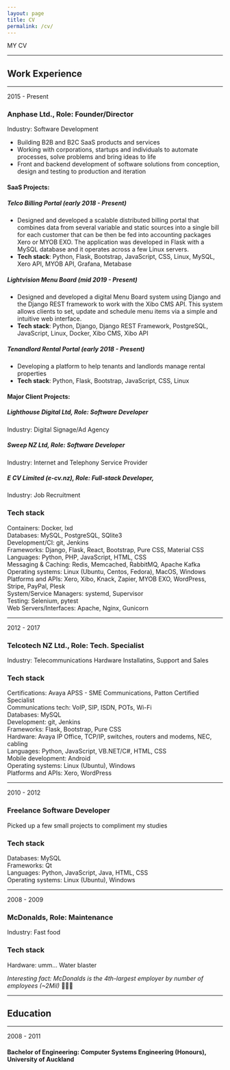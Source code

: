 ```yaml
---
layout: page
title: CV
permalink: /cv/
---
```


MY CV

----
## Work Experience

----
2015 - Present
### Anphase Ltd., Role: Founder/Director
Industry: Software Development
* Building B2B and B2C SaaS products and services
* Working with corporations, startups and individuals to automate processes, solve problems and bring ideas to life
* Front and backend development of software solutions from conception, design and testing to production and iteration

#### SaaS Projects:

##### Telco Billing Portal (early 2018 - Present) 
* Designed and developed a scalable distributed billing portal that combines data from several variable and static sources into a single bill for each customer that can be then be fed into accounting packages Xero or MYOB EXO. The application was developed in Flask with a MySQL database and it operates across a few Linux servers.
* **Tech stack**: Python, Flask, Bootstrap, JavaScript, CSS, Linux, MySQL, Xero API, MYOB API, Grafana, Metabase

##### Lightvision Menu Board (mid 2019 - Present)
* Designed and developed a digital Menu Board system using Django and the Django REST framework to work with the Xibo CMS API. This system allows clients to set, update and schedule menu items via a simple and intuitive web interface.
* **Tech stack**: Python, Django, Django REST Framework, PostgreSQL, JavaScript, Linux, Docker, Xibo CMS, Xibo API

##### Tenandlord Rental Portal (early 2018 - Present)
* Developing a platform to help tenants and landlords manage rental properties
* **Tech stack**: Python, Flask, Bootstrap, JavaScript, CSS, Linux


#### Major Client Projects:

##### Lighthouse Digital Ltd, Role: Software Developer
Industry: Digital Signage/Ad Agency

##### Sweep NZ Ltd, Role: Software Developer
Industry: Internet and Telephony Service Provider

##### E CV Limited (e-cv.nz), Role: Full-stack Developer,
Industry: Job Recruitment

### Tech stack
Containers: Docker, lxd <br>
Databases: MySQL, PostgreSQL, SQlite3 <br>
Development/CI: git, Jenkins <br>
Frameworks: Django, Flask, React, Bootstrap, Pure CSS, Material CSS <br>
Languages: Python, PHP, JavaScript, HTML, CSS <br>
Messaging & Caching: Redis, Memcached, RabbitMQ, Apache Kafka <br>
Operating systems: Linux (Ubuntu, Centos, Fedora), MacOS, Windows <br>
Platforms and APIs: Xero, Xibo, Knack, Zapier, MYOB EXO, WordPress, Stripe, PayPal, Plesk <br>
System/Service Managers: systemd, Supervisor <br>
Testing: Selenium, pytest <br>
Web Servers/Interfaces: Apache, Nginx, Gunicorn <br>

----
2012 - 2017 
### Telcotech NZ Ltd., Role: Tech. Specialist
Industry: Telecommunications Hardware Installatins, Support and Sales

### Tech stack
Certifications: Avaya APSS - SME Communications, Patton Certified Specialist <br>
Communications tech: VoIP, SIP, ISDN, POTs, Wi-Fi <br>
Databases: MySQL <br>
Development: git, Jenkins <br>
Frameworks: Flask, Bootstrap, Pure CSS <br>
Hardware: Avaya IP Office, TCP/IP, switches, routers and modems, NEC, cabling <br>
Languages: Python, JavaScript, VB.NET/C#, HTML, CSS <br>
Mobile development: Android <br>
Operating systems: Linux (Ubuntu), Windows <br>
Platforms and APIs: Xero, WordPress <br>

----
2010 - 2012
### Freelance Software Developer
Picked up a few small projects to compliment my studies

### Tech stack
Databases: MySQL <br>
Frameworks: Qt <br>
Languages: Python, JavaScript, Java, HTML, CSS <br>
Operating systems: Linux (Ubuntu), Windows <br>

----
2008 - 2009
### McDonalds, Role: Maintenance
Industry: Fast food  

### Tech stack
Hardware: umm... Water blaster 

*Interesting fact: McDonalds is the 4th-largest employer by number of employees (~2Mil)*
🍔🍟🥯

----
## Education

----
2008 - 2011
#### Bachelor of Engineering: Computer Systems Engineering (Honours), University of Auckland
